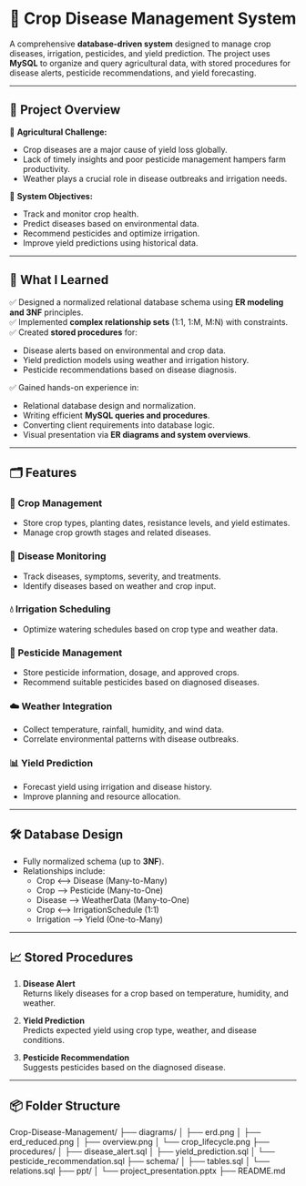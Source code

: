 # 🌾 Crop Disease Management System

A comprehensive **database-driven system** designed to manage crop diseases, irrigation, pesticides, and yield prediction. The project uses **MySQL** to organize and query agricultural data, with stored procedures for disease alerts, pesticide recommendations, and yield forecasting.

---

## 📌 Project Overview

🚜 **Agricultural Challenge:**
- Crop diseases are a major cause of yield loss globally.
- Lack of timely insights and poor pesticide management hampers farm productivity.
- Weather plays a crucial role in disease outbreaks and irrigation needs.

🎯 **System Objectives:**
- Track and monitor crop health.
- Predict diseases based on environmental data.
- Recommend pesticides and optimize irrigation.
- Improve yield predictions using historical data.

---

## 🧠 What I Learned

✅ Designed a normalized relational database schema using **ER modeling and 3NF** principles.  
✅ Implemented **complex relationship sets** (1:1, 1:M, M:N) with constraints.  
✅ Created **stored procedures** for:
  - Disease alerts based on environmental and crop data.
  - Yield prediction models using weather and irrigation history.
  - Pesticide recommendations based on disease diagnosis.

✅ Gained hands-on experience in:
- Relational database design and normalization.
- Writing efficient **MySQL queries and procedures**.
- Converting client requirements into database logic.
- Visual presentation via **ER diagrams and system overviews**.

---

## 🗂️ Features

### 🌱 Crop Management
- Store crop types, planting dates, resistance levels, and yield estimates.
- Manage crop growth stages and related diseases.

### 🦠 Disease Monitoring
- Track diseases, symptoms, severity, and treatments.
- Identify diseases based on weather and crop input.

### 💧 Irrigation Scheduling
- Optimize watering schedules based on crop type and weather data.

### 🧪 Pesticide Management
- Store pesticide information, dosage, and approved crops.
- Recommend suitable pesticides based on diagnosed diseases.

### ☁️ Weather Integration
- Collect temperature, rainfall, humidity, and wind data.
- Correlate environmental patterns with disease outbreaks.

### 📊 Yield Prediction
- Forecast yield using irrigation and disease history.
- Improve planning and resource allocation.

---

## 🛠️ Database Design

- Fully normalized schema (up to **3NF**).
- Relationships include:
  - Crop ⟷ Disease (Many-to-Many)
  - Crop ⟶ Pesticide (Many-to-One)
  - Disease ⟶ WeatherData (Many-to-One)
  - Crop ⟷ IrrigationSchedule (1:1)
  - Irrigation ⟶ Yield (One-to-Many)

---

## 📈 Stored Procedures

1. **Disease Alert**  
   Returns likely diseases for a crop based on temperature, humidity, and weather.

2. **Yield Prediction**  
   Predicts expected yield using crop type, weather, and disease conditions.

3. **Pesticide Recommendation**  
   Suggests pesticides based on the diagnosed disease.

---

## 📦 Folder Structure
Crop-Disease-Management/
├── diagrams/
│ ├── erd.png
│ ├── erd_reduced.png
│ ├── overview.png
│ └── crop_lifecycle.png
├── procedures/
│ ├── disease_alert.sql
│ ├── yield_prediction.sql
│ └── pesticide_recommendation.sql
├── schema/
│ ├── tables.sql
│ └── relations.sql
├── ppt/
│ └── project_presentation.pptx
├── README.md
